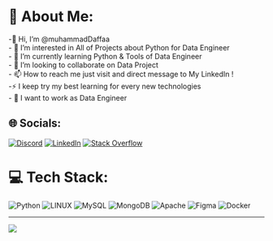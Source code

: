 # 💫 About Me:
-👋 Hi, I’m @muhammadDaffaa<br>- 👀 I’m interested in All of Projects about Python for Data Engineer<br>- 🌱 I’m currently learning Python & Tools of Data Engineer<br>- 👯 I’m looking to collaborate on Data Project<br>- 📫 How to reach me just visit and direct message to My LinkedIn !<br>-⚡ I keep try my best learning for every new technologies<br>- 🔭 I want to work as Data Engineer

## 🌐 Socials:
[![Discord](https://img.shields.io/badge/Discord-%237289DA.svg?logo=discord&logoColor=white)](https://discord.gg/AESSA#7636) [![LinkedIn](https://img.shields.io/badge/LinkedIn-%230077B5.svg?logo=linkedin&logoColor=white)](https://linkedin.com/in/https://www.linkedin.com/in/muhammad-daffa/) [![Stack Overflow](https://img.shields.io/badge/-Stackoverflow-FE7A16?logo=stack-overflow&logoColor=white)](https://stackoverflow.com/users/16737452) 

# 💻 Tech Stack:
![Python](https://img.shields.io/badge/Python-%23ED8B00.svg?style=flat&logo=python&logoColor=white) ![LINUX](https://img.shields.io/badge/Linux-FCC624?style=flat&logo=linux&logoColor=black) ![MySQL](https://img.shields.io/badge/mysql-%2300f.svg?style=flat&logo=mysql&logoColor=white) ![MongoDB](https://img.shields.io/badge/MongoDB-%234ea94b.svg?style=flat&logo=mongodb&logoColor=white) ![Apache](https://img.shields.io/badge/apache-%23D42029.svg?style=flat&logo=apache&logoColor=white) 	![Figma](https://img.shields.io/badge/figma-%23F24E1E.svg?style=flat&logo=figma&logoColor=white) ![Docker](https://img.shields.io/badge/docker-%230db7ed.svg?style=flat&logo=docker&logoColor=white)
<!-- 
# 📊 GitHub Stats:
![](https://github-readme-stats.vercel.app/api?username=muhammadDaffaa&theme=dark&hide_border=false&include_all_commits=false&count_private=false)<br/>
![](https://github-readme-streak-stats.herokuapp.com/?user=muhammadDaffaa&theme=dark&hide_border=false)<br/>
![](https://github-readme-stats.vercel.app/api/top-langs/?username=muhammadDaffaa&theme=dark&hide_border=false&include_all_commits=false&count_private=false&layout=compact) -->

<!-- ### ✍️ Random Dev Quote -->
<!-- ![](https://quotes-github-readme.vercel.app/api?type=vetical&theme=dark) -->

<!-- ### 😂 Random Dev Meme -->
<!-- <img src="https://rm.up.railway.app/" width="512px"/> -->

---
[![](https://visitcount.itsvg.in/api?id=muhammadDaffaa&icon=1&color=3)](https://visitcount.itsvg.in)

<!-- Proudly created with GPRM ( https://gprm.itsvg.in ) -->
